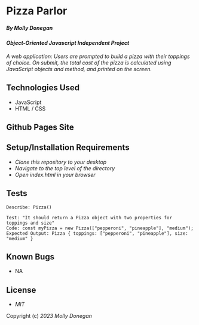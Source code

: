 # Pizza Parlor

##### By _Molly Donegan_

#### _Object-Oriented Javascript Independent Project_

_A web application: Users are prompted to build a pizza with their toppings of choice. On submit, the total cost of the pizza is calculated using JavaScript objects and method, and printed on the screen._

## Technologies Used

* JavaScript
* HTML / CSS

## Github Pages Site



## Setup/Installation Requirements

* _Clone this repository to your desktop_
* _Navigate to the top level of the directory_
* _Open index.html in your browser_

## Tests
```
Describe: Pizza()

Test: "It should return a Pizza object with two properties for toppings and size"
Code: const myPizza = new Pizza(["pepperoni", "pineapple"], "medium");
Expected Output: Pizza { toppings: ["pepperoni", "pineapple"], size: "medium" }
```

## Known Bugs

* NA

## License

* _MIT_

Copyright (c) _2023_ _Molly Donegan_







